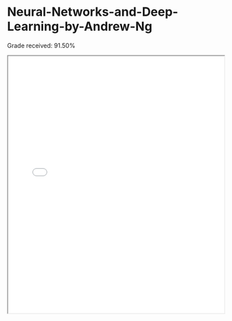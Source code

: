 # Neural-Networks-and-Deep-Learning-by-Andrew-Ng
Grade received: 91.50%
<iframe src="[https://github.com/Srabontideb/Neural-Networks-and-Deep-Learning-by-Andrew-Ng/blob/main/Coursera%202MSEDD4H7KTD.pdf]" width="100%" height="600px">
</iframe>
